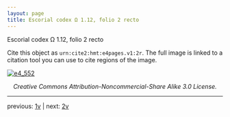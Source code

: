 ```yaml
---
layout: page
title: Escorial codex Ω 1.12, folio 2 recto
---
```


Escorial codex Ω 1.12, folio 2 recto

Cite this object as `urn:cite2:hmt:e4pages.v1:2r`.  The full image is linked to a citation tool you can use to cite regions of the image.

[![e4_552](http://www.homermultitext.org/iipsrv?IIIF=/project/homer/pyramidal/deepzoom/hmt/e4img/2017a/e4_552.tif/full/800,/0/default.jpg)](http://www.homermultitext.org/ict2/?urn=urn:cite2:hmt:e4img.2017a:e4_552) 

<p style="text-align: center; font-style: italic;">Creative Commons Attribution-Noncommercial-Share Alike 3.0 License.</p>

---

previous: [1v](../1v/) | next: [2v](../2v/)